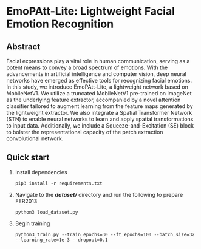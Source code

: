 # EmoPAtt-Lite: Lightweight Facial Emotion Recognition

## Abstract
Facial expressions play a vital role in human communication, serving as a potent means to convey a broad spectrum of emotions. With the advancements in artificial intelligence and computer vision, deep neural networks have emerged as effective tools for recognizing facial emotions. In this study, we introduce EmoPAtt-Lite, a lightweight network based on MobileNetV1. We utilize a truncated MobileNetV1 pre-trained on ImageNet as the underlying feature extractor, accompanied by a novel attention classifier tailored to augment learning from the feature maps generated by the lightweight extractor. We also integrate a Spatial Transformer Network (STN) to enable neural networks to learn and apply spatial transformations to input data. Additionally, we include a Squeeze-and-Excitation (SE) block to bolster the representational capacity of the patch extraction convolutional network.

## Quick start

1. Install dependencies
    ```
    pip3 install -r requirements.txt
    ```

2. Navigate to the ***dataset/*** directory and run the following to prepare FER2013
    ```
    python3 load_dataset.py
    ```

2. Begin training
    ```
    python3 train.py --train_epochs=30 --ft_epochs=100 --batch_size=32 --learning_rate=1e-3 --dropout=0.1
    ```
